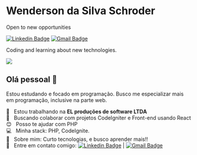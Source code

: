 # Wenderson da Silva Schroder


Open to new opportunities

[![Linkedin Badge](https://img.shields.io/badge/-Wenderson%20da%20Silva%20Schroder-0073b1?style=flat-square&logo=Linkedin&logoColor=white&link=https://www.linkedin.com/in/wenderson-da-silva-schroder-a76a281ab/)](https://www.linkedin.com/in/wenderson-da-silva-schroder-a76a281ab/)  [![Gmail Badge](https://img.shields.io/badge/-wendersondasilva3@gmail.com-f00?style=flat-square&logo=Gmail&logoColor=white&link=mailto:wendersondasilva3@@gmail.com)](mailto:wendersondasilva3@@gmail.com)

Coding and learning about new technologies.

<img width="auto" src="https://media-exp1.licdn.com/dms/image/C4D16AQEe4yNSpoyKmw/profile-displaybackgroundimage-shrink_200_800/0?e=1602115200&v=beta&t=iHL-FQz6j8eJFbV1ZfZlWGrn1StmsU8AoFzLriBEzsU">

## Olá pessoal 👋

Estou estudando e focado em programação.
Busco me especializar mais em programação, inclusive na parte web.

 :office:  &nbsp; Estou trabalhando na **EL produções de software LTDA**
 <br/> :purple_heart: &nbsp; Buscando colaborar com projetos CodeIgniter e Front-end usando React
 <br/> :blush: &nbsp; Posso te ajudar com PHP
 <br/> :computer: &nbsp; Minha stack: PHP, CodeIgnite.
 <br/> 💬  &nbsp; Sobre mim: Curto tecnologias, e busco aprender mais!!
 <br/> :email: &nbsp; Entre em contato comigo: [![Linkedin Badge](https://img.shields.io/badge/-Wenderson-da-silva-schroder-blue?style=flat-square&logo=Linkedin&logoColor=white&link=https://www.linkedin.com/in/wenderson-da-silva-schroder-a76a281ab/)](https://www.linkedin.com/in/wenderson-da-silva-schroder-a76a281ab/) 
| 
[![Gmail Badge](https://img.shields.io/badge/-wendersondasilva3@gmail.com-c14438?style=flat-square&logo=Gmail&logoColor=white&link=mailto:wendersondasilva3@gmail.com)](mailto:wendersondasilva3@gmail.com)

